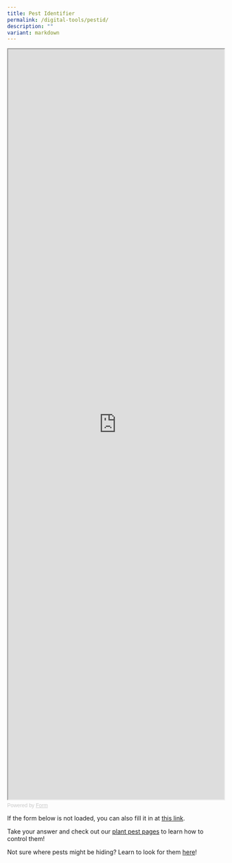 ```yaml
---
title: Pest Identifier
permalink: /digital-tools/pestid/
description: ""
variant: markdown
---
```

<!-- Change the width and height values to suit you best -->
<iframe style="width: 100%; height: 1750px" src="https://form.gov.sg/64af6893b319a900123c792a" id="iframe"></iframe>

<div style="font-family: Sans-Serif;
    font-size: 12px;
    color: #999;
    opacity: 0.5;
    padding-top: 5px;">
  Powered by <a style="color: #999" href="https://form.gov.sg">Form</a>
</div>

<section>
  <p>If the form below is not loaded, you can also fill it in at
		<a href="https://form.gov.sg/64af6893b319a900123c792a">this link</a>.</p>
<p>Take your answer and check out our <a href="/page-index/pests/pests/">plant pest pages</a> to learn how to control them!</p>
	<p>Not sure where pests might be hiding? Learn to look for&nbsp;them&nbsp;<a href="/page-index/horticulture-techniques/finding-pests/">here</a>!</p>
</section>